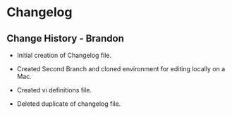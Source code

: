 # Changelog

## Change History - Brandon
- Initial creation of Changelog file. 

- Created Second Branch and cloned environment for editing locally on a Mac. 
- Created vi definitions file. 

- Deleted duplicate of changelog file. 
